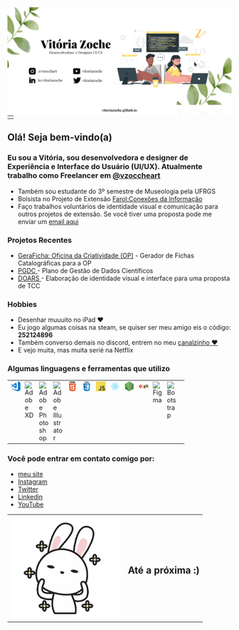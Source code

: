 
<img width="900px" align="left" src="capa.png" />  
<br>
<br>
<!-- -->
<center>
<table>

   <tr>
   <td>   </td>
    </tr>
</table>
</center>  


## Olá! Seja bem-vindo(a)
### Eu sou a Vitória, sou desenvolvedora e designer de Experiência e Interface do Usuário (UI/UX). Atualmente trabalho como Freelancer em <a href="instagram.com/vzoccheart">@vzoccheart</a>

* Também sou estudante do 3º semestre de Museologia pela UFRGS
* Bolsista no Projeto de Extensão <a href="ufrgs.br/farol">Farol:Conexões da Informação</a>
* Faço trabalhos voluntários de identidade visual e comunicação para outros projetos de extensão. Se você tiver uma proposta pode me enviar um <a href="mailto:vzoccheart@gmail.com">email aqui</a>

### Projetos Recentes
* <a href="https://github.com/vitoriazoche/formHPSP"> GeraFicha: Oficina da Criatividade (OP)</a> - Gerador de Fichas Catalográficas para a OP
* <a href="https://github.com/vitoriazoche/PGDC"> PGDC </a> - Plano de Gestão de Dados Científicos
* <a href="#" title="em breve"> DOARS </a> - Elaboração de identidade visual e interface para uma proposta de TCC

### Hobbies
* Desenhar muuuito no iPad ♥
* Eu jogo algumas coisas na steam, se quiser ser meu amigo eis o código: **252124896**
* Também converso demais no discord, entrem no meu <a href="https://discord.gg/VUnY3gj" style="max-width:100%; margin-bottom:20px;">canalzinho ♥</a>
* E vejo muita, mas muita serié na Netflix

 ### Algumas linguagens e ferramentas que utilizo
<table>
   <tr>
   <td>

<img align="left" width="22px" src="https://raw.githubusercontent.com/github/explore/80688e429a7d4ef2fca1e82350fe8e3517d3494d/topics/visual-studio-code/visual-studio-code.png" style="max-width:100%;margin-right:10px;" title="Visual Studio Code">

<img align="left" width="22px" src="https://cdn.freebiesupply.com/logos/large/2x/adobe-xd-logo-png-transparent.png" style="max-width:100%;margin-right:10px;" title="Adobe XD">

<img align="left" width="22px" src="https://upload.wikimedia.org/wikipedia/commons/thumb/2/20/Photoshop_CC_icon.png/615px-Photoshop_CC_icon.png" style="max-width:100%;margin-right:10px;" title="Adobe Photoshop">

<img align="left" width="22px" src="https://logodownload.org/wp-content/uploads/2017/04/adobe-Illustrator-logo-2.png" style="max-width:100%;margin-right:10px;" title="Adobe Illustrator">

<img align="left" width="22px" src="https://raw.githubusercontent.com/github/explore/80688e429a7d4ef2fca1e82350fe8e3517d3494d/topics/html/html.png" title="HTML5" style="max-width:100%;margin-right:10px;">

<img align="left" width="22px" src="https://raw.githubusercontent.com/github/explore/80688e429a7d4ef2fca1e82350fe8e3517d3494d/topics/css/css.png" title="CSS3" style="max-width:100%;margin-right:10px;">

<img align="left" width="22px" src="https://raw.githubusercontent.com/github/explore/80688e429a7d4ef2fca1e82350fe8e3517d3494d/topics/javascript/javascript.png" title="JavaScript" style="max-width:100%;margin-right:10px;">

<img align="left" width="22px" src="https://raw.githubusercontent.com/github/explore/80688e429a7d4ef2fca1e82350fe8e3517d3494d/topics/react/react.png" title="ReactJS" style="max-width:100%;margin-right:10px;">

<img align="left" width="22px" src="https://raw.githubusercontent.com/github/explore/80688e429a7d4ef2fca1e82350fe8e3517d3494d/topics/nodejs/nodejs.png" title="NodeJS" style="max-width:100%;margin-right:10px;">

<img align="left" width="22px" src="https://raw.githubusercontent.com/github/explore/80688e429a7d4ef2fca1e82350fe8e3517d3494d/topics/git/git.png" title="Git" style="max-width:100%;margin-right:10px;">

<img align="left" width="22px" src="https://images.ctfassets.net/1khq4uysbvty/4n5xwN1WkUWseGeAQ8UO8o/e2dfda5b63be2e3ad6d2c2abc69fed51/Frame_2.png" title="Figma" style="max-width:100%;margin-right:10px;">

<img align="left" width="22px" src="https://gumpyguy.files.wordpress.com/2019/07/boostrap-4.png?resize=334%2C334" title="Bootstrap" style="max-width:100%;margin-right:10px; margin-bottom:20px;">

   </td>
   </tr>
 
</table>




### Você pode entrar em contato comigo por:
* <a href="https://vitoriazoche.github.io">meu site </a>
* <a href="https://instagram.com/vzoccheart">Instagram </a>
* <a href="https://twitter.com/vitoriazoche">Twitter </a>
* <a href="linkedin.com/in/vitoriazoche">Linkedin </a>
* <a href="https://www.youtube.com/channel/UCS3R0Uv_Axyihl4Uk4yRYmA?view_as=subscriber">YouTube </a>
<center>
<table style="border:none;">

   <tr>
   <td> <img width="250px" align="right" src="giphy.gif" />  </td>
   <td> <h2> Até a próxima :)</h2></td>
    </tr>
</table>
</center>  
